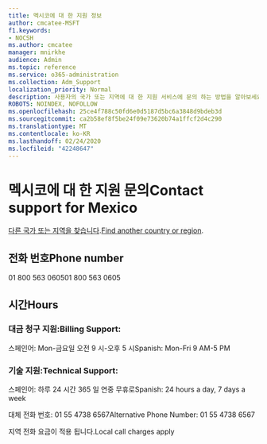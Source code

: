 ```yaml
---
title: 멕시코에 대 한 지원 정보
author: cmcatee-MSFT
f1.keywords:
- NOCSH
ms.author: cmcatee
manager: mnirkhe
audience: Admin
ms.topic: reference
ms.service: o365-administration
ms.collection: Adm_Support
localization_priority: Normal
description: 사용자의 국가 또는 지역에 대 한 지원 서비스에 문의 하는 방법을 알아보세요.
ROBOTS: NOINDEX, NOFOLLOW
ms.openlocfilehash: 25ce4f788c50fd6e0d5187d5bc6a3848d9bdeb3d
ms.sourcegitcommit: ca2b58ef8f5be24f09e73620b74a1ffcf2d4c290
ms.translationtype: MT
ms.contentlocale: ko-KR
ms.lasthandoff: 02/24/2020
ms.locfileid: "42248647"
---
```

# <a name="contact-support-for-mexico"></a><span data-ttu-id="6d78a-103">멕시코에 대 한 지원 문의</span><span class="sxs-lookup"><span data-stu-id="6d78a-103">Contact support for Mexico</span></span>

<span data-ttu-id="6d78a-104">[다른 국가 또는 지역을 찾습니다](../contact-support-for-business-products.md).</span><span class="sxs-lookup"><span data-stu-id="6d78a-104">[Find another country or region](../contact-support-for-business-products.md).</span></span>

## <a name="phone-number"></a><span data-ttu-id="6d78a-105">전화 번호</span><span class="sxs-lookup"><span data-stu-id="6d78a-105">Phone number</span></span>
<span data-ttu-id="6d78a-106">01 800 563 0605</span><span class="sxs-lookup"><span data-stu-id="6d78a-106">01 800 563 0605</span></span>

## <a name="hours"></a><span data-ttu-id="6d78a-107">시간</span><span class="sxs-lookup"><span data-stu-id="6d78a-107">Hours</span></span>
### <a name="billing-support"></a><span data-ttu-id="6d78a-108">대금 청구 지원:</span><span class="sxs-lookup"><span data-stu-id="6d78a-108">Billing Support:</span></span>

<span data-ttu-id="6d78a-109">스페인어: Mon-금요일 오전 9 시-오후 5 시</span><span class="sxs-lookup"><span data-stu-id="6d78a-109">Spanish: Mon-Fri 9 AM-5 PM</span></span>

### <a name="technical-support"></a><span data-ttu-id="6d78a-110">기술 지원:</span><span class="sxs-lookup"><span data-stu-id="6d78a-110">Technical Support:</span></span>

<span data-ttu-id="6d78a-111">스페인어: 하루 24 시간 365 일 연중 무휴로</span><span class="sxs-lookup"><span data-stu-id="6d78a-111">Spanish: 24 hours a day, 7 days a week</span></span>

<span data-ttu-id="6d78a-112">대체 전화 번호: 01 55 4738 6567</span><span class="sxs-lookup"><span data-stu-id="6d78a-112">Alternative Phone Number: 01 55 4738 6567</span></span>

<span data-ttu-id="6d78a-113">지역 전화 요금이 적용 됩니다.</span><span class="sxs-lookup"><span data-stu-id="6d78a-113">Local call charges apply</span></span>